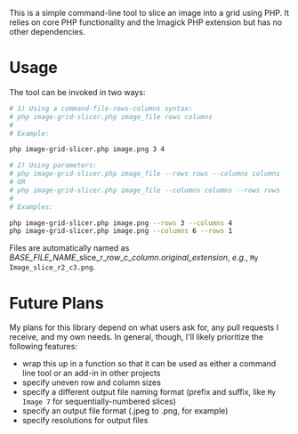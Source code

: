 This is a simple command-line tool to slice an image into a grid using PHP. It relies on core PHP functionality and the Imagick PHP extension but has no other dependencies.

# Usage

The tool can be invoked in two ways:

```bash
# 1) Using a command-file-rows-columns syntax:
# php image-grid-slicer.php image_file rows columns 
#
# Example:

php image-grid-slicer.php image.png 3 4 

# 2) Using parameters:
# php image-grid-slicer.php image_file --rows rows --columns columns 
# OR
# php image-grid-slicer.php image_file --columns columns --rows rows
#
# Examples:

php image-grid-slicer.php image.png --rows 3 --columns 4
php image-grid-slicer.php image.png --columns 6 --rows 1
```

Files are automatically named as *BASE\_FILE\_NAME*\_slice\_r\_*row*\_c\_*column*.*original_extension*, *e.g.*, `My Image_slice_r2_c3.png`.

# Future Plans

My plans for this library depend on what users ask for, any pull requests I receive, and my own needs. In general, though, I'll likely prioritize the following features:

- wrap this up in a function so that it can be used as either a command line tool or an add-in in other projects
- specify uneven row and column sizes
- specify a different output file naming format (prefix and suffix, like `My Image 7` for sequentially-numbered slices)
- specify an output file format (.jpeg to .png, for example)
- specify resolutions for output files
